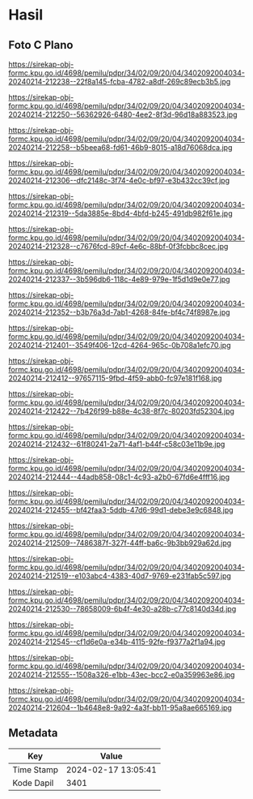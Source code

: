 # Hasil

## Foto C Plano

https://sirekap-obj-formc.kpu.go.id/4698/pemilu/pdpr/34/02/09/20/04/3402092004034-20240214-212238--22f8a145-fcba-4782-a8df-269c89ecb3b5.jpg

https://sirekap-obj-formc.kpu.go.id/4698/pemilu/pdpr/34/02/09/20/04/3402092004034-20240214-212250--56362926-6480-4ee2-8f3d-96d18a883523.jpg

https://sirekap-obj-formc.kpu.go.id/4698/pemilu/pdpr/34/02/09/20/04/3402092004034-20240214-212258--b5beea68-fd61-46b9-8015-a18d76068dca.jpg

https://sirekap-obj-formc.kpu.go.id/4698/pemilu/pdpr/34/02/09/20/04/3402092004034-20240214-212306--dfc2148c-3f74-4e0c-bf97-e3b432cc39cf.jpg

https://sirekap-obj-formc.kpu.go.id/4698/pemilu/pdpr/34/02/09/20/04/3402092004034-20240214-212319--5da3885e-8bd4-4bfd-b245-491db982f61e.jpg

https://sirekap-obj-formc.kpu.go.id/4698/pemilu/pdpr/34/02/09/20/04/3402092004034-20240214-212328--c7676fcd-89cf-4e6c-88bf-0f3fcbbc8cec.jpg

https://sirekap-obj-formc.kpu.go.id/4698/pemilu/pdpr/34/02/09/20/04/3402092004034-20240214-212337--3b596db6-118c-4e89-979e-1f5d1d9e0e77.jpg

https://sirekap-obj-formc.kpu.go.id/4698/pemilu/pdpr/34/02/09/20/04/3402092004034-20240214-212352--b3b76a3d-7ab1-4268-84fe-bf4c74f8987e.jpg

https://sirekap-obj-formc.kpu.go.id/4698/pemilu/pdpr/34/02/09/20/04/3402092004034-20240214-212401--3549f406-12cd-4264-965c-0b708a1efc70.jpg

https://sirekap-obj-formc.kpu.go.id/4698/pemilu/pdpr/34/02/09/20/04/3402092004034-20240214-212412--97657115-9fbd-4f59-abb0-fc97e181f168.jpg

https://sirekap-obj-formc.kpu.go.id/4698/pemilu/pdpr/34/02/09/20/04/3402092004034-20240214-212422--7b426f99-b88e-4c38-8f7c-80203fd52304.jpg

https://sirekap-obj-formc.kpu.go.id/4698/pemilu/pdpr/34/02/09/20/04/3402092004034-20240214-212432--61f80241-2a71-4af1-b44f-c58c03e11b9e.jpg

https://sirekap-obj-formc.kpu.go.id/4698/pemilu/pdpr/34/02/09/20/04/3402092004034-20240214-212444--44adb858-08c1-4c93-a2b0-67fd6e4fff16.jpg

https://sirekap-obj-formc.kpu.go.id/4698/pemilu/pdpr/34/02/09/20/04/3402092004034-20240214-212455--bf42faa3-5ddb-47d6-99d1-debe3e9c6848.jpg

https://sirekap-obj-formc.kpu.go.id/4698/pemilu/pdpr/34/02/09/20/04/3402092004034-20240214-212509--7486387f-327f-44ff-ba6c-9b3bb929a62d.jpg

https://sirekap-obj-formc.kpu.go.id/4698/pemilu/pdpr/34/02/09/20/04/3402092004034-20240214-212519--e103abc4-4383-40d7-9769-e231fab5c597.jpg

https://sirekap-obj-formc.kpu.go.id/4698/pemilu/pdpr/34/02/09/20/04/3402092004034-20240214-212530--78658009-6b4f-4e30-a28b-c77c8140d34d.jpg

https://sirekap-obj-formc.kpu.go.id/4698/pemilu/pdpr/34/02/09/20/04/3402092004034-20240214-212545--cf1d6e0a-e34b-4115-92fe-f9377a2f1a94.jpg

https://sirekap-obj-formc.kpu.go.id/4698/pemilu/pdpr/34/02/09/20/04/3402092004034-20240214-212555--1508a326-e1bb-43ec-bcc2-e0a359963e86.jpg

https://sirekap-obj-formc.kpu.go.id/4698/pemilu/pdpr/34/02/09/20/04/3402092004034-20240214-212604--1b4648e8-9a92-4a3f-bb11-95a8ae665169.jpg


## Metadata

| Key        | Value               |
| ---------- | ------------------- |
| Time Stamp | 2024-02-17 13:05:41 |
| Kode Dapil | 3401                |



